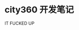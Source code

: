 <h1>city360 开发笔记 </h1>
<p>IT FUCKED UP                 </p>
                            
                            
